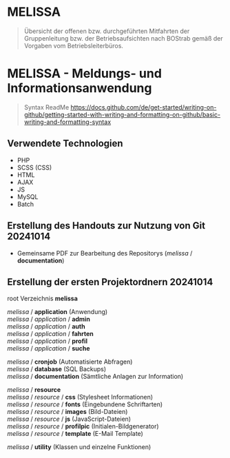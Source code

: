 # MELISSA
> Übersicht der offenen bzw. durchgeführten Mitfahrten der Gruppenleitung bzw. der Betriebsaufsichten nach BOStrab gemäß der Vorgaben vom Betriebsleiterbüros.

# MELISSA - Meldungs- und Informationsanwendung
> Syntax ReadMe
> https://docs.github.com/de/get-started/writing-on-github/getting-started-with-writing-and-formatting-on-github/basic-writing-and-formatting-syntax

## Verwendete Technologien
- PHP
- SCSS (CSS)
- HTML
- AJAX
- JS
- MySQL
- Batch

## Erstellung des Handouts zur Nutzung von Git 20241014
- Gemeinsame PDF zur Bearbeitung des Repositorys (_melissa_ / __documentation__)

## Erstellung der ersten Projektordnern 20241014
root Verzeichnis __melissa__

_melissa_ / __application__ (Anwendung)<br>
_melissa_ / _application_ / __admin__<br>
_melissa_ / _application_ / __auth__<br>
_melissa_ / _application_ / __fahrten__<br>
_melissa_ / _application_ / __profil__<br>
_melissa_ / _application_ / __suche__<br>

_melissa_ / __cronjob__ (Automatisierte Abfragen)<br>
_melissa_ / __database__ (SQL Backups)<br>
_melissa_ / __documentation__ (Sämtliche Anlagen zur Information)<br>

_melissa_ / __resource__<br>
_melissa_ / _resource_ / __css__ (Stylesheet Informationen)<br>
_melissa_ / _resource_ / __fonts__ (Eingebundene Schriftarten)<br>
_melissa_ / _resource_ / __images__ (Bild-Dateien)<br>
_melissa_ / _resource_ / __js__ (JavaScript-Dateien)<br>
_melissa_ / _resource_ / __profilpic__ (Initialen-Bildgenerator)<br>
_melissa_ / _resource_ / __template__ (E-Mail Template)<br>

_melissa_ /  __utility__ (Klassen und einzelne Funktionen) 
